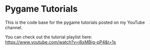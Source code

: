 # Pygame Tutorials

This is the code base for the pygame tutorials posted on my YouTube channel.

You can check out the tutorial playlist here: https://www.youtube.com/watch?v=i6xMBig-pP4&t=1s
